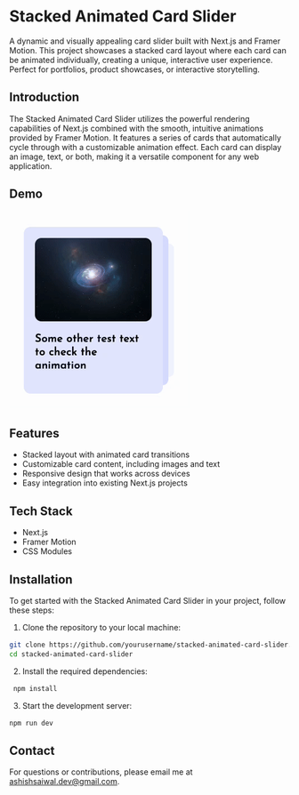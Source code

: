# Stacked Animated Card Slider

A dynamic and visually appealing card slider built with Next.js and Framer Motion. This project showcases a stacked card layout where each card can be animated individually, creating a unique, interactive user experience. Perfect for portfolios, product showcases, or interactive storytelling.

## Introduction

The Stacked Animated Card Slider utilizes the powerful rendering capabilities of Next.js combined with the smooth, intuitive animations provided by Framer Motion. It features a series of cards that automatically cycle through with a customizable animation effect. Each card can display an image, text, or both, making it a versatile component for any web application.


## Demo

![Demonstration](./public/demo-slider.gif)

## Features

- Stacked layout with animated card transitions
- Customizable card content, including images and text
- Responsive design that works across devices
- Easy integration into existing Next.js projects


## Tech Stack

- Next.js
- Framer Motion
- CSS Modules

## Installation

To get started with the Stacked Animated Card Slider in your project, follow these steps:

1. Clone the repository to your local machine:

```bash
git clone https://github.com/yourusername/stacked-animated-card-slider.git
cd stacked-animated-card-slider
```

2. Install the required dependencies:
    
```bash
 npm install
```

3. Start the development server:

```bash
npm run dev
```


## Contact
For questions or contributions, please email me at [ashishsaiwal.dev@gmail.com](mailto:ashishsaiwal.dev@gmail.com).


